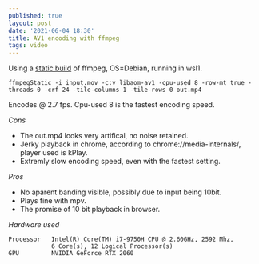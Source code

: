 ```yaml
---
published: true
layout: post
date: '2021-06-04 18:30'
title: AV1 encoding with ffmpeg
tags: video 
---
```

Using a [static build](https://johnvansickle.com/ffmpeg/) of ffmpeg, OS=Debian, running in wsl1.

    ffmpegStatic -i input.mov -c:v libaom-av1 -cpu-used 8 -row-mt true -threads 0 -crf 24 -tile-columns 1 -tile-rows 0 out.mp4

Encodes @ 2.7 fps. Cpu-used 8 is the fastest encoding speed. 

_Cons_  
- The out.mp4 looks very artifical, no noise retained. 
- Jerky playback in chrome, according to chrome://media-internals/, player used is kPlay.
- Extremly slow encoding speed, even with the fastest setting.

_Pros_  
- No aparent banding visible, possibly due to input being 10bit. 
- Plays fine with mpv. 
- The promise of 10 bit playback in browser.

_Hardware used_ 

    Processor   Intel(R) Core(TM) i7-9750H CPU @ 2.60GHz, 2592 Mhz, 
                6 Core(s), 12 Logical Processor(s)
    GPU         NVIDIA GeForce RTX 2060

